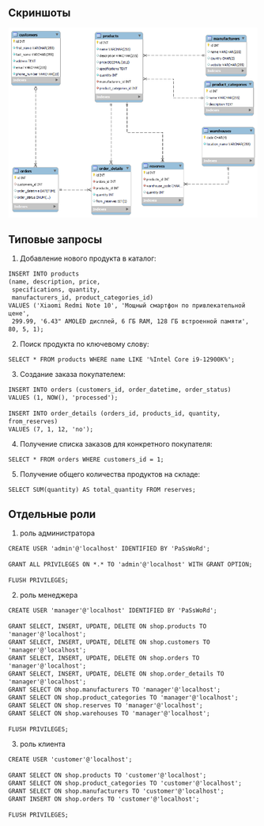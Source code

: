## Скриншоты

![Скриншот 1](screenshots/erd.png)

## Типовые запросы

1. Добавление нового продукта в каталог:
```Mysql
INSERT INTO products 
(name, description, price,
 specifications, quantity,
 manufacturers_id, product_categories_id) 
VALUES ('Xiaomi Redmi Note 10', 'Мощный смартфон по привлекательной цене',
 299.99, '6.43" AMOLED дисплей, 6 ГБ RAM, 128 ГБ встроенной памяти', 80, 5, 1);
```
2. Поиск продукта по ключевому слову:
```Mysql
SELECT * FROM products WHERE name LIKE '%Intel Core i9-12900K%';
```

3. Создание заказа покупателем:
```Mysql
INSERT INTO orders (customers_id, order_datetime, order_status)
VALUES (1, NOW(), 'processed');

INSERT INTO order_details (orders_id, products_id, quantity, from_reserves)
VALUES (7, 1, 12, 'no');
```

4. Получение списка заказов для конкретного покупателя:
```Mysql
SELECT * FROM orders WHERE customers_id = 1;
```

5. Получение общего количества продуктов на складе:
```Mysql
SELECT SUM(quantity) AS total_quantity FROM reserves;
```
## Отдельные роли
1. роль администратора
```Mysql
CREATE USER 'admin'@'localhost' IDENTIFIED BY 'PaSsWoRd';

GRANT ALL PRIVILEGES ON *.* TO 'admin'@'localhost' WITH GRANT OPTION;

FLUSH PRIVILEGES;
```
2. роль менеджера
```Mysql
CREATE USER 'manager'@'localhost' IDENTIFIED BY 'PaSsWoRd';

GRANT SELECT, INSERT, UPDATE, DELETE ON shop.products TO 'manager'@'localhost';
GRANT SELECT, INSERT, UPDATE, DELETE ON shop.customers TO 'manager'@'localhost';
GRANT SELECT, INSERT, UPDATE, DELETE ON shop.orders TO 'manager'@'localhost';
GRANT SELECT, INSERT, UPDATE, DELETE ON shop.order_details TO 'manager'@'localhost';
GRANT SELECT ON shop.manufacturers TO 'manager'@'localhost';
GRANT SELECT ON shop.product_categories TO 'manager'@'localhost';
GRANT SELECT ON shop.reserves TO 'manager'@'localhost';
GRANT SELECT ON shop.warehouses TO 'manager'@'localhost';

FLUSH PRIVILEGES;
```
3. роль клиента
```Mysql
CREATE USER 'customer'@'localhost';

GRANT SELECT ON shop.products TO 'customer'@'localhost';
GRANT SELECT ON shop.product_categories TO 'customer'@'localhost';
GRANT SELECT ON shop.manufacturers TO 'customer'@'localhost';
GRANT INSERT ON shop.orders TO 'customer'@'localhost';

FLUSH PRIVILEGES;
```



